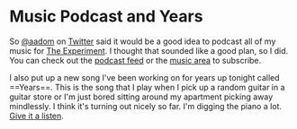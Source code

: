 # Music Podcast and Years

So [@aadom](http://twitter.com/Aadom) on [Twitter](http://twitter.com/samsoffes) said it would be a good idea to podcast all of my music for [The Experiment](http://samsoff.es/music). I thought that sounded like a good plan, so I did. You can check out the [podcast feed](http://feeds2.feedburner.com/samsoffes/the-experiment) or the [music area](http://samsoff.es/music) to subscribe.

I also put up a new song I've been working on for years up tonight called ==Years==. This is the song that I play when I pick up a random guitar in a guitar store or I'm just bored sitting around my apartment picking away mindlessly. I think it's turning out nicely so far. I'm digging the piano a lot. [Give it a listen](http://samsoff.es/music).

